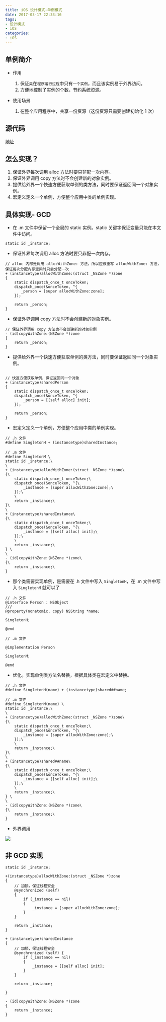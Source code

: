 ```yaml
---
title: iOS 设计模式-单例模式
date: 2017-03-17 22:33:16
tags:
- 设计模式
- iOS
categories:
- iOS
---
```


## 单例简介
- 作用
	1. 保证`类`在`程序运行过程`中只有`一个实例`，而且该实例易于外界访问。
	2. 方便地控制了实例的个数，节约系统资源。

- 使用场景
	1. 在整个应用程序中，共享一份资源（这份资源只需要创建初始化 1 次）

## 源代码
[地址](https://github.com/ljchen1129/Objective-C-Practice-Code/tree/master/iOS%20%E8%AE%BE%E8%AE%A1%E6%A8%A1%E5%BC%8F-%E5%8D%95%E4%BE%8B%E6%A8%A1%E5%BC%8F)


## 怎么实现？
1. 保证外界每次调用 alloc 方法时要只非配一次内存。
2. 保证外界调用 copy 方法时不会创建新的对象实例。
3. 提供给外界一个快速方便获取单例的类方法，同时要保证返回同一个对象实例。
4. 宏定义定义一个单例，方便整个应用中类的单例实现。
<!-- more -->

## 具体实现- GCD
- 在 .m 文件中保留一个全局的 static 实例。static 关键字保证变量只能在本文件中访问。

```
static id _instance;

```

- 保证外界每次调用 alloc 方法时要只非配一次内存。

```
// alloc 内部是调用 allocWithZone: 方法，所以应该重写 allocWithZone: 方法，保证每次分配内存空间时只会分配一次
+ (instancetype)allocWithZone:(struct _NSZone *)zone
{
    static dispatch_once_t onceToken;
    dispatch_once(&onceToken, ^{
       _person = [super allocWithZone:zone];
    });
    
    return _person;
}

```
	
	
- 保证外界调用 copy 方法时不会创建新的对象实例。

```
// 保证外界调用 copy 方法也不会创建新的对象实例
- (id)copyWithZone:(NSZone *)zone
{
    return _person;
}

```


- 提供给外界一个快速方便获取单例的类方法，同时要保证返回同一个对象实例。

```

// 快速方便获取单例，保证返回同一个对象
+ (instancetype)sharedPerson
{
    static dispatch_once_t onceToken;
    dispatch_once(&onceToken, ^{
        _person = [[self alloc] init];
    });
    
    return _person;
}

```

- 宏定义定义一个单例，方便整个应用中类的单例实现。

```
// .h 文件
#define SingletonH + (instancetype)sharedInstance;

// .m 文件
#define SingletonM \
static id _instance;\
\
+ (instancetype)allocWithZone:(struct _NSZone *)zone\
{\
    static dispatch_once_t onceToken;\
    dispatch_once(&onceToken, ^{\
        _instance = [super allocWithZone:zone];\
    });\
    \
    return _instance;\
}\
\
+ (instancetype)sharedInstance\
{\
    static dispatch_once_t onceToken;\
    dispatch_once(&onceToken, ^{\
        _instance = [[self alloc] init];\
    });\
    \
    return _instance;\
} \
\
- (id)copyWithZone:(NSZone *)zone\
{\
    return _instance;\
}

```

- 那个类需要实现单例，是需要在 .h 文件中写入 `SingletonH`，在 .m 文件中写入 `SingletonM` 就可以了

```
// .h 文件
@interface Person : NSObject
///
@property(nonatomic, copy) NSString *name;

SingletonH;

@end

// .m 文件

@implementation Person

SingletonM;

@end

```

- 优化。实现单例类方法名替换，根据具体类在宏定义中替换。

```
// .h 文件
#define SingletonH(name) + (instancetype)shared##name;

// .m 文件
#define SingletonM(name) \
static id _instance;\
\
+ (instancetype)allocWithZone:(struct _NSZone *)zone\
{\
    static dispatch_once_t onceToken;\
    dispatch_once(&onceToken, ^{\
        _instance = [super allocWithZone:zone];\
    });\
    \
    return _instance;\
}\
\
+ (instancetype)shared##name\
{\
    static dispatch_once_t onceToken;\
    dispatch_once(&onceToken, ^{\
        _instance = [[self alloc] init];\
    });\
    \
    return _instance;\
} \
\
- (id)copyWithZone:(NSZone *)zone\
{\
    return _instance;\
}

```

- 外界调用

![](https://image-1254431338.cos.ap-guangzhou.myqcloud.com/Snip20170502_1.png?imageView/0/h/400)

## 非 GCD 实现

```
static id _instance;

+(instancetype)allocWithZone:(struct _NSZone *)zone
{
    // 加锁，保证线程安全
    @synchronized (self)
    {
        if (_instance == nil)
        {
            _instance = [super allocWithZone:zone];
        }
    }
    
    return _instance;
}

+ (instancetype)sharedInstance
{
    // 加锁，保证线程安全
    @synchronized (self) {
        if (_instance == nil)
        {
            _instance = [[self alloc] init];
        }
    }
    
    return _instance;

}

- (id)copyWithZone:(NSZone *)zone
{
    return _instance;
}

```